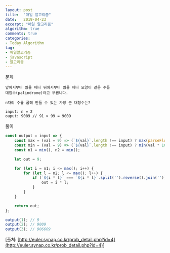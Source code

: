 ```yaml
---
layout: post
title:  "매일 알고리즘"
date:   2019-04-23
excerpt: "매일 알고리즘"
algorithm: true
comments: true
categories:
- Today Algorithm
tag:
- 매일알고리즘
- javascript
- 알고리즘
---
```


문제
```
앞에서부터 읽을 때나 뒤에서부터 읽을 때나 모양이 같은 수를
대칭수(palindrome)라고 부릅니다.

n자리 수를 곱해 만들 수 있는 가장 큰 대칭수는?

input: n = 2
ouput: 9009 // 91 × 99 = 9009
```

풀이
```javascript
const output = input => {
    const max = (val = 9) => (`${val}`.length !== input) ? max(parseFloat(`${val}9`)) : val;
    const min = (val = 9) => (`${val}`.length !== input) ? min(val * 10) : val;
    const n1 = min(), n2 = min();

    let out = 9;

    for (let i = n1; i <= max(); i++) {
        for (let l = n2; l <= max(); l++) {
            if (`${i * l}` === `${i * l}`.split('').reverse().join('')) {
                out = i * l;
            }
        }
    }

    return out;
};

output(1); // 9
output(2); // 9009
output(3); // 906609
```

[출처: [http://euler.synap.co.kr/prob_detail.php?id=4](http://euler.synap.co.kr/prob_detail.php?id=4)]
